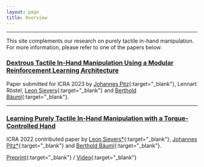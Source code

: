 ```yaml
---
layout: page
title: Overview
---
```


---
This site complements our research on purely tactile in-hand manipulation. 
For more information, please refer to one of the papers below.


### [Dextrous Tactile In-Hand Manipulation Using a Modular Reinforcement Learning Architecture](_pages/icra23.md)
Paper submitted for ICRA 2023 by
[Johannes Pitz](https://www.linkedin.com/in/johannes-pitz/){:target="_blank"}, Lennart Röstel, [Leon Sievers](https://www.linkedin.com/in/leon-sievers/){:target="_blank"} and [Berthold Bäuml](https://scholar.google.com/citations?hl=en&user=fjvpDsEAAAAJ){:target="_blank"}.

---
### [Learning Purely Tactile In-Hand Manipulation with a Torque-Controlled Hand](_pages/icra22.md)
ICRA 2022 contributed paper by
[Leon Sievers\*](https://www.linkedin.com/in/leon-sievers/){:target="_blank"}, [Johannes Pitz\*](https://www.linkedin.com/in/johannes-pitz/){:target="_blank"} and [Berthold Bäuml](https://scholar.google.com/citations?hl=en&user=fjvpDsEAAAAJ){:target="_blank"}.

[Preprint](https://arxiv.org/abs/2204.03698){:target="_blank"} / [Video](https://www.youtube.com/embed/ilDlO94lm1g){:target="_blank"}